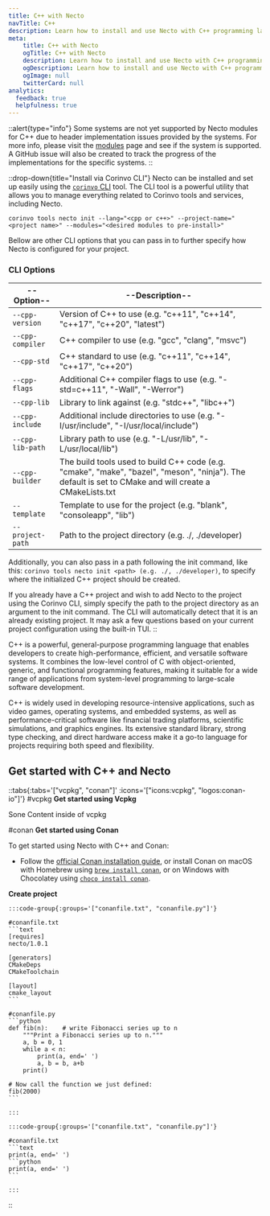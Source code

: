 ```yaml
---
title: C++ with Necto
navTitle: C++
description: Learn how to install and use Necto with C++ programming language.
meta: 
    title: C++ with Necto
    ogTitle: C++ with Necto
    description: Learn how to install and use Necto with C++ programming language.
    ogDescription: Learn how to install and use Necto with C++ programming language.
    ogImage: null
    twitterCard: null
analytics:
  feedback: true
  helpfulness: true
---
```


::alert{type="info"}
Some systems are not yet supported by Necto modules for C++ due to header implementation issues provided by the systems. For more info, please visit the [modules](https://necto.dev/modules) page and see if the system is supported. A GitHub issue will also be created to track the progress of the implementations for the specific systems. 
::

::drop-down{title="Install via Corinvo CLI"}
Necto can be installed and set up easily using the [`corinvo` CLI](https://cli.corinvo.dev) tool. The CLI tool is a powerful utility that allows you to manage everything related to Corinvo tools and services, including Necto.

```shellscript [terminal]
corinvo tools necto init --lang="<cpp or c++>" --project-name="<project name>" --modules="<desired modules to pre-install>"
```

Bellow are other CLI options that you can pass in to further specify how Necto is configured for your project.

### CLI Options
 
| --Option--          | --Description--                                                        |
| ----------------- | --------------------------------------------------------------------- |
| `--cpp-version` | Version of C++ to use (e.g. "c++11", "c++14", "c++17", "c++20", "latest")    |
| `--cpp-compiler` | C++ compiler to use (e.g. "gcc", "clang", "msvc")                  |
| `--cpp-std`     | C++ standard to use (e.g. "c++11", "c++14", "c++17", "c++20")      |
| `--cpp-flags`    | Additional C++ compiler flags to use (e.g. "-std=c++11", "-Wall", "-Werror") |
| `--cpp-lib`      | Library to link against (e.g. "stdc++", "libc++")                  |
| `--cpp-include`  | Additional include directories to use (e.g. "-I/usr/include", "-I/usr/local/include") |
| `--cpp-lib-path` | Library path to use (e.g. "-L/usr/lib", "-L/usr/local/lib")        |
| `--cpp-builder`  | The build tools used to build C++ code (e.g. "cmake", "make", "bazel", "meson", "ninja"). The default is set to CMake and will create a CMakeLists.txt |
| `--template`     | Template to use for the project (e.g. "blank", "consoleapp", "lib") |
| `--project-path`  | Path to the project directory (e.g. ./, ./developer)               |


Additionally, you can also pass in a path following the init command, like this: `corinvo tools necto init <path> (e.g. ./, ./developer)`, to specify where the initialized C++ project should be created.

If you already have a C++ project and wish to add Necto to the project using the Corinvo CLI, simply specify the path to the project directory as an argument to the init command. The CLI will automatically detect that it is an already existing project. It may ask a few questions based on your current project configuration using the built-in TUI.
::

C++ is a powerful, general-purpose programming language that enables developers to create high-performance, efficient, and versatile software systems. It combines the low-level control of C with object-oriented, generic, and functional programming features, making it suitable for a wide range of applications from system-level programming to large-scale software development.

C++ is widely used in developing resource-intensive applications, such as video games, operating systems, and embedded systems, as well as performance-critical software like financial trading platforms, scientific simulations, and graphics engines. Its extensive standard library, strong type checking, and direct hardware access make it a go-to language for projects requiring both speed and flexibility.


## Get started with C++ and Necto

::tabs{:tabs='["vcpkg", "conan"]' :icons='["icons:vcpkg", "logos:conan-io"]'}
#vcpkg
<strong class="flex dark:text-[#EDEDED] text-red-500 text-[24px] font-[700] leading-[32px] tracking-tight mt-[2em] mb-[1em] items-center">Get started using Vcpkg</strong>

Sone Content inside of vcpkg
    
#conan
<strong class="flex dark:text-[#EDEDED] text-red-500 text-[24px] font-[700] leading-[32px] tracking-tight mt-[2em] mb-[1em] items-center">Get started using Conan</strong>

To get started using Necto with C++ and Conan:
- Follow the [official Conan installation guide](https://docs.conan.io/2/installation.html), or install Conan on macOS with Homebrew using [`brew install conan`](https://formulae.brew.sh/formula/conan), or on Windows with Chocolatey using [`choco install conan`](https://community.chocolatey.org/packages/conan).

<strong class="flex dark:text-[#EDEDED] text-red-500 text-[20px] font-[600] leading-[32px] tracking-tight mt-[1.6em] mb-[0.6em] items-center">Create project</strong>

    :::code-group{:groups='["conanfile.txt", "conanfile.py"]'}
    
    #conanfile.txt
    ```text
    [requires]
    necto/1.0.1
    
    [generators]
    CMakeDeps
    CMakeToolchain
    
    [layout]
    cmake_layout
    ```
    
    #conanfile.py
    ```python
    def fib(n):    # write Fibonacci series up to n
        """Print a Fibonacci series up to n."""
        a, b = 0, 1
        while a < n:
            print(a, end=' ')
            a, b = b, a+b
        print()
    
    # Now call the function we just defined:
    fib(2000)
    ```
    
    :::

    :::code-group{:groups='["conanfile.txt", "conanfile.py"]'}
    
    #conanfile.txt
    ```text
    print(a, end=' ')
    ```python
    print(a, end=' ')
    ```
    
    :::
::

